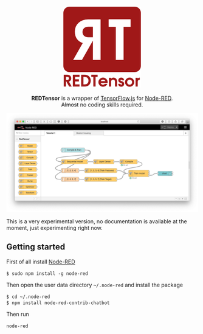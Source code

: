 <p align="center">
  <img src="./images/red_tensor_logo.png">
  <br/>
  <br/>
  <b>REDTensor</b> is a wrapper of <a href="https://js.tensorflow.org" target="_blank">TensorFlow.js</a> for <a href="https://nodered.org" target="_blank">Node-RED</a>. <br/><strike>Almost</strike> no coding skills required.
</p>

<p align="center">
<img src="./images/red-tensor-example.png">
</p>

This is a very experimental version, no documentation is available at the moment, just experimenting right now.

## Getting started

First of all install [Node-RED](http://nodered.org/docs/getting-started/installation)

```
$ sudo npm install -g node-red
```

Then open  the user data directory  `~/.node-red`  and install the package

```
$ cd ~/.node-red
$ npm install node-red-contrib-chatbot
```

Then run

```
node-red
```
